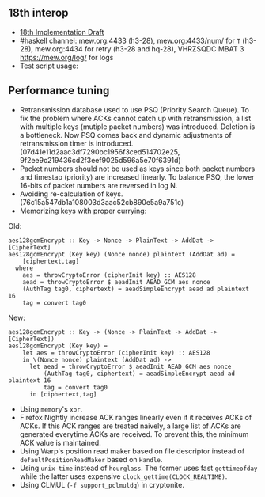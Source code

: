 ## 18th interop

- [18th Implementation Draft](https://github.com/quicwg/base-drafts/wiki/18th-Implementation-Draft)
- #haskell channel: mew.org:4433 (h3-28), mew.org:4433/num/<nnnn> for `T` (h3-28), mew.org:4434 for retry (h3-28 and hq-28), VHRZSQDC MBAT 3 https://mew.org/log/ for logs
- Test script usage:


## Performance tuning

- Retransmission database used to use PSQ (Priority Search Queue). To fix the problem where ACKs cannot catch up with retransmission, a list with multiple keys (mutiple packet numbers) was introduced. Deletion is a bottleneck. Now PSQ comes back and dynamic adjustments of retransmission timer is introduced. (07d41e11d2aac3df7290bc1956f3ced514702e25, 9f2ee9c219436cd2f3eef9025d596a5e70f6391d)
- Packet numbers should not be used as keys since both packet numbers and timestap (priority) are increased linearly. To balance PSQ, the lower 16-bits of packet numbers are reversed in log N.
- Avoiding re-calculation of keys. (76c15a547db1a108003d3aac52cb890e5a9a751c)
- Memorizing keys with proper currying:

Old:

```
aes128gcmEncrypt :: Key -> Nonce -> PlainText -> AddDat -> [CipherText]
aes128gcmEncrypt (Key key) (Nonce nonce) plaintext (AddDat ad) =
    [ciphertext,tag]
  where
    aes = throwCryptoError (cipherInit key) :: AES128
    aead = throwCryptoError $ aeadInit AEAD_GCM aes nonce
    (AuthTag tag0, ciphertext) = aeadSimpleEncrypt aead ad plaintext 16
    tag = convert tag0
```

New:

```
aes128gcmEncrypt :: Key -> (Nonce -> PlainText -> AddDat -> [CipherText])
aes128gcmEncrypt (Key key) =
    let aes = throwCryptoError (cipherInit key) :: AES128
    in \(Nonce nonce) plaintext (AddDat ad) ->
      let aead = throwCryptoError $ aeadInit AEAD_GCM aes nonce
          (AuthTag tag0, ciphertext) = aeadSimpleEncrypt aead ad plaintext 16
          tag = convert tag0
      in [ciphertext,tag]

```

- Using `memory`'s `xor`.
- Firefox Nightly increase ACK ranges linearly even if it receives ACKs of ACKs. If this ACK ranges are treated naively, a large list of ACKs are generated everytime ACKs are received. To prevent this, the minimum ACK value is maintained.
- Using Warp's position read maker based on file descriptor instead of `defaultPositionReadMaker` based on `Handle`.
- Using `unix-time` instead of `hourglass`. The former uses fast `gettimeofday` while the latter uses expensive `clock_gettime(CLOCK_REALTIME)`.
- Using CLMUL (`-f support_pclmuldq`) in cryptonite.


